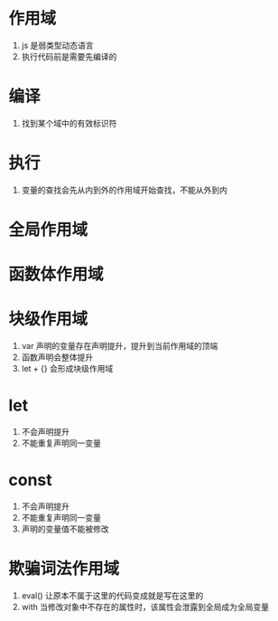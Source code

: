 # 作用域

1. js 是弱类型动态语言
2. 执行代码前是需要先编译的

# 编译
1. 找到某个域中的有效标识符

# 执行
1. 变量的查找会先从内到外的作用域开始查找，不能从外到内

# 全局作用域

# 函数体作用域

# 块级作用域
1. var 声明的变量存在声明提升，提升到当前作用域的顶端
2. 函数声明会整体提升
3. let + {}  会形成块级作用域

# let
1. 不会声明提升
2. 不能重复声明同一变量

# const
1. 不会声明提升
2. 不能重复声明同一变量
3. 声明的变量值不能被修改

# 欺骗词法作用域
1. eval() 让原本不属于这里的代码变成就是写在这里的
2. with 当修改对象中不存在的属性时，该属性会泄露到全局成为全局变量